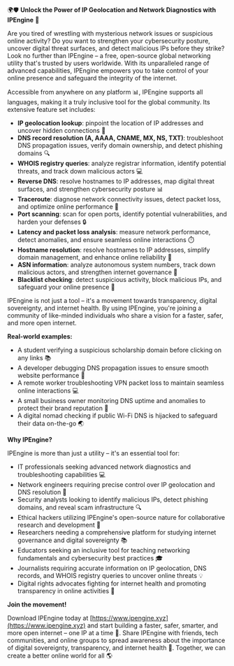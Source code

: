 🌍🛡️ **Unlock the Power of IP Geolocation and Network Diagnostics with IPEngine** 🚀

Are you tired of wrestling with mysterious network issues or suspicious online activity? Do you want to strengthen your cybersecurity posture, uncover digital threat surfaces, and detect malicious IPs before they strike? Look no further than IPEngine – a free, open-source global networking utility that's trusted by users worldwide. With its unparalleled range of advanced capabilities, IPEngine empowers you to take control of your online presence and safeguard the integrity of the internet.

Accessible from anywhere on any platform 📊, IPEngine supports all languages, making it a truly inclusive tool for the global community. Its extensive feature set includes:

*   **IP geolocation lookup**: pinpoint the location of IP addresses and uncover hidden connections 📍
*   **DNS record resolution (A, AAAA, CNAME, MX, NS, TXT)**: troubleshoot DNS propagation issues, verify domain ownership, and detect phishing domains 🔍
*   **WHOIS registry queries**: analyze registrar information, identify potential threats, and track down malicious actors 💻
*   **Reverse DNS**: resolve hostnames to IP addresses, map digital threat surfaces, and strengthen cybersecurity posture 📊
*   **Traceroute**: diagnose network connectivity issues, detect packet loss, and optimize online performance 🔁
*   **Port scanning**: scan for open ports, identify potential vulnerabilities, and harden your defenses 🔒
*   **Latency and packet loss analysis**: measure network performance, detect anomalies, and ensure seamless online interactions ⏱️
*   **Hostname resolution**: resolve hostnames to IP addresses, simplify domain management, and enhance online reliability 📡
*   **ASN information**: analyze autonomous system numbers, track down malicious actors, and strengthen internet governance 🔑
*   **Blacklist checking**: detect suspicious activity, block malicious IPs, and safeguard your online presence 🔴

IPEngine is not just a tool – it's a movement towards transparency, digital sovereignty, and internet health. By using IPEngine, you're joining a community of like-minded individuals who share a vision for a faster, safer, and more open internet.

**Real-world examples:**

*   A student verifying a suspicious scholarship domain before clicking on any links 📚
*   A developer debugging DNS propagation issues to ensure smooth website performance 🚀
*   A remote worker troubleshooting VPN packet loss to maintain seamless online interactions 💻
*   A small business owner monitoring DNS uptime and anomalies to protect their brand reputation 💼
*   A digital nomad checking if public Wi-Fi DNS is hijacked to safeguard their data on-the-go 🌏

**Why IPEngine?**

IPEngine is more than just a utility – it's an essential tool for:

*   IT professionals seeking advanced network diagnostics and troubleshooting capabilities 💻
*   Network engineers requiring precise control over IP geolocation and DNS resolution 🔩
*   Security analysts looking to identify malicious IPs, detect phishing domains, and reveal scam infrastructure 🔍
*   Ethical hackers utilizing IPEngine's open-source nature for collaborative research and development 🤝
*   Researchers needing a comprehensive platform for studying internet governance and digital sovereignty 📚
*   Educators seeking an inclusive tool for teaching networking fundamentals and cybersecurity best practices 🎓
*   Journalists requiring accurate information on IP geolocation, DNS records, and WHOIS registry queries to uncover online threats 💡
*   Digital rights advocates fighting for internet health and promoting transparency in online activities 👊

**Join the movement!**

Download IPEngine today at [https://www.ipengine.xyz](https://www.ipengine.xyz) and start building a faster, safer, smarter, and more open internet – one IP at a time 🚀. Share IPEngine with friends, tech communities, and online groups to spread awareness about the importance of digital sovereignty, transparency, and internet health 🔗. Together, we can create a better online world for all 🌎